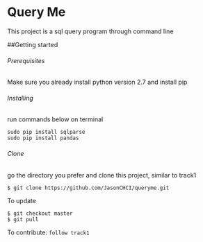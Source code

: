 # Query Me
This project is a sql query program through command line

##Getting started
###### Prerequisites
Make sure you already install python version 2.7 and install pip
###### Installing
run commands below on terminal
```
sudo pip install sqlparse
sudo pip install pandas
```
###### Clone
go the directory you prefer and clone this project, similar to track1
```
$ git clone https://github.com/JasonCHCI/queryme.git
```
To update
```
$ git checkout master
$ git pull
```
To contribute:
`follow track1`

